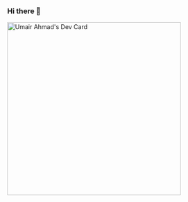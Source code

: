 ### Hi there 👋
<a href="https://app.daily.dev/umairahmed17"><img src="https://api.daily.dev/devcards/81820088b3d54ae7a695190a786100ca.png?r=4h5" width="400" alt="Umair Ahmad's Dev Card"/></a>
<!--
**umairahmed17/umairahmed17** is a ✨ _special_ ✨ repository because its `README.md` (this file) appears on your GitHub profile.

Here are some ideas to get you started:

- 🔭 I’m currently working on ...
- 🌱 I’m currently learning ...
- 👯 I’m looking to collaborate on ...
- 🤔 I’m looking for help with ...
- 💬 Ask me about ...
- 📫 How to reach me: ...
- 😄 Pronouns: ...
- ⚡ Fun fact: ...
-->
